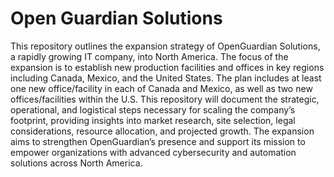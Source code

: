 # Open Guardian Solutions

This repository outlines the expansion strategy of OpenGuardian Solutions, a rapidly growing IT company, into North America. The focus of the expansion is to establish new production facilities and offices in key regions including Canada, Mexico, and the United States. The plan includes at least one new office/facility in each of Canada and Mexico, as well as two new offices/facilities within the U.S. This repository will document the strategic, operational, and logistical steps necessary for scaling the company’s footprint, providing insights into market research, site selection, legal considerations, resource allocation, and projected growth. The expansion aims to strengthen OpenGuardian’s presence and support its mission to empower organizations with advanced cybersecurity and automation solutions across North America.
